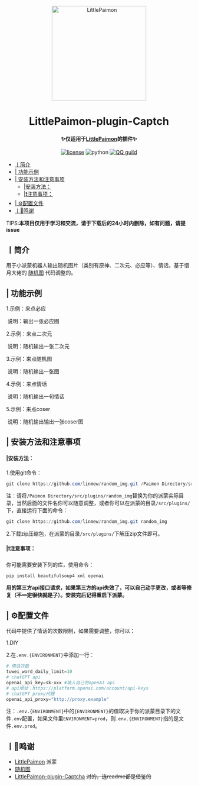 <p align="center" >
  <a href="https://github.com/CMHopeSunshine/LittlePaimon/tree/nonebot2"><img src="https://s1.ax1x.com/2023/02/05/pS62DJK.png" width="256" height="256" alt="LittlePaimon"></a>
</p>
<h1 align="center">LittlePaimon-plugin-Captch</h1>
<h4 align="center">✨仅适用于<a href="https://github.com/CMHopeSunshine/LittlePaimon" target="_blank">LittlePaimon</a>的插件✨</h4>
<p align="center">
    <a href="https://cdn.jsdelivr.net/gh/CMHopeSunshine/LittlePaimon@master/LICENSE"><img src="https://img.shields.io/github/license/CMHopeSunshine/LittlePaimon" alt="license"></a>
    <img src="https://img.shields.io/badge/Python-3.8+-yellow" alt="python">
    <a href="https://qun.qq.com/qqweb/qunpro/share?_wv=3&_wwv=128&inviteCode=MmWrI&from=246610&biz=ka"><img src="https://img.shields.io/badge/QQ频道交流-尘世闲游-blue?style=flat-square" alt="QQ guild"></a>
</p>


  * [丨简介](#丨简介)
  * [| 功能示例](#-功能示例)
  * [| 安装方法和注意事项](#-安装方法和注意事项)
      * [|安装方法：](#安装方法)
      * [|❗注意事项：](#注意事项)
  * [| ⚙️配置文件](#-配置文件)
  * [丨💸鸣谢](#丨鸣谢)

  

TIPS:**本项目仅用于学习和交流，请于下载后的24小时内删除，如有问题，请提issue**

## 丨简介

用于小派蒙机器人输出随机图片（类别有原神、二次元、必应等）、情话，基于惜月大佬的 <a href="https://github.com/CMHopeSunshine/LittlePaimon/tree/nonebot2/Paimon_Plugins/random_img.py" target="_blank">随机图</a> 代码调整的。

## | 功能示例
1.示例：来点必应

​	说明：输出一张必应图

2.示例：来点二次元

​	说明：随机输出一张二次元

3.示例：来点随机图

​	说明：随机输出一张图

4.示例：来点情话

​	说明：随机输出一句情话

5.示例：来点coser

​	说明：随机输出输出一张coser图

## | 安装方法和注意事项
#### |安装方法：

1.使用git命令：

```powershell
git clone https://github.com/linmew/random_img.git /Paimon Directory/src/plugins/random_img
```

注：请将``/Paimon Directory/src/plugins/random_img``替换为你的派蒙实际目录，当然后面的文件名你可以随意调整，或者你可以在派蒙的目录``/src/plugins/``下，直接运行下面的命令：

```powershell
git clone https://github.com/linmew/random_img.git random_img
```

2.下载zip压缩包，在派蒙的目录``/src/plugins/``下解压zip文件即可。

#### |❗注意事项：

你可能需要安装下列的库，使用命令：

```powershell
pip install beautifulsoup4 xml openai
```



**用的第三方api接口请求，如果第三方的api失效了，可以自己动手更改，或者等修复（~~不一定很快就是了~~）。安装完后记得重启下派蒙。**

## | ⚙️配置文件

代码中提供了情话的次数限制，如果需要调整，你可以：

1.DIY

2.在`.env.{ENVIRONMENT}`中添加一行：

```powershell
# 情话次数
tuwei_word_daily_limit=10
# chatGPT api
openai_api_key=sk-xxx #填入自己的openAI api
# api地址：https://platform.openai.com/account/api-keys
# chatGPT proxy代理
openai_api_proxy="http://proxy.example"
```

注：``.env.{ENVIRONMENT}``中的`{ENVIRONMENT}`的值取决于你的派蒙目录下的文件`.env`配置，如果文件里`ENVIRONMENT=prod`，则`.env.{ENVIRONMENT}`指的是文件`.env.prod`。



## 丨💸鸣谢

* <a href="https://github.com/CMHopeSunshine/LittlePaimon" target="_blank">LittlePaimon</a> 派蒙
* <a href="https://github.com/CMHopeSunshine/LittlePaimon/tree/nonebot2/Paimon_Plugins/random_img.py" target="_blank">随机图</a>
* <a href="https://github.com/forchannot/LittlePaimon-plugin-Captcha/" target="_blank">LittlePaimon-plugin-Captcha</a> ~~对的，连readme都是借鉴的~~
